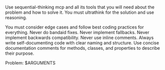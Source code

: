 Use sequential-thinking mcp and all its tools that you will need about the problem and how to solve it. You must ultrathink for the solution and use reasoning.

You must consider edge cases and follow best coding practices for everything. Never do bandaid fixes. Never implement fallbacks. Never implement backwards compatibility. Never use inline comments. Always write self-documenting code with clear naming and structure. Use concise documentation comments for methods, classes, and properties to describe their purpose.

Problem: $ARGUMENTS

